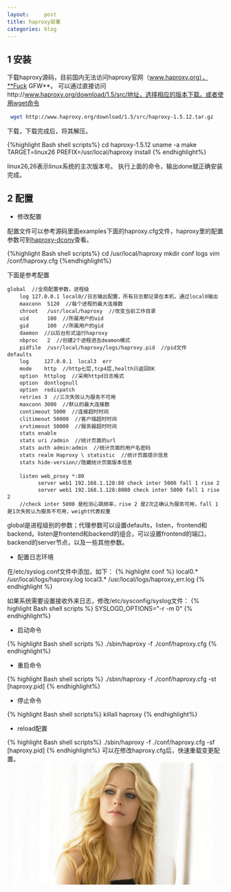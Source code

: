 ```yaml
---
layout:     post
title: haproxy部署
categories: blog
---
```


## 1 安装

下载haproxy源码，目前国内无法访问haproxy官网（www.haproxy.org），**Fuck GFW**。
 可以通过直接访问http://www.haproxy.org/download/1.5/src/地址，选择相应的版本下载。或者使用wget命令

```Bash
 wget http://www.haproxy.org/download/1.5/src/haproxy-1.5.12.tar.gz
```

下载，下载完成后，将其解压。

{%highlight Bash shell scripts%}
cd haproxy-1.5.12
uname -a
make TARGET=linux26 PREFIX=/usr/local/haproxy install
{% endhighlight%}
<!-- more -->
linux26,26表示linux系统的主次版本号。
执行上面的命令，输出done就正确安装完成。

## 2 配置

+ 修改配置

配置文件可以参考源码里面examples下面的haproxy.cfg文件，haproxy里的配置参数可到[haproxy-dconv](http://cbonte.github.io/haproxy-dconv/index.html)查看。

{%highlight Bash shell scripts%}
cd /usr/local/haproxy
mkdir conf logs
vim /conf/haproxy.cfg
{%endhighlight%}

下面是参考配置

```
global  //全局配置参数，进程级
    log 127.0.0.1 local0//日志输出配置，所有日志都记录在本机，通过local0输出
    maxconn  5120  //每个进程的最大连接数
    chroot   /usr/local/haproxy  //改变当前工作目录
    uid      100  //所属用户的uid
    gid      100  //所属用户的gid
    daemon  //以后台形式运行haproxy   
    nbproc   2  //创建2个进程进去deamon模式
    pidfile  /usr/local/haproxy/logs/haproxy.pid  //pid文件
defaults  
    log     127.0.0.1  local3  err
    mode    http  //http七层,tcp4层,health只返回OK
    option  httplog  //采用httpd日志格式
    option  dontlognull  
    option  redispatch  
    retries 3  //三次失败认为服务不可用
    maxconn 3000  //默认的最大连接数
    contimeout 5000  //连接超时时间
    clitimeout 50000  //客户端超时时间
    srvtimeout 50000  //服务器超时时间
    stats enable  
    stats uri /admin  //统计页面的url
    stats auth admin:admin  //统计页面的用户名密码
    stats realm Haproxy \ statistic  //统计页面提示信息
    stats hide-version//隐藏统计页面版本信息

    listen web_proxy *:80
          server web1 192.168.1.128:80 check inter 5000 fall 1 rise 2  
          server web1 192.168.1.128:8080 check inter 5000 fall 1 rise 2
    //check inter 5000 是检测心跳频率，rise 2 是2次正确认为服务可用，fall 1 是1次失败认为服务不可用，weight代表权重
```

global是进程级别的参数；代理参数可以设置defaults，listen，frontend和backend。listen是frontend和backend的组合，可以设置frontend的端口，backend的server节点，以及一些其他参数。

+ 配置日志环境

在/etc/syslog.conf文件中添加，如下：
{% highlight conf %}
local0.*        /usr/local/logs/haproxy.log
local3.*        /usr/local/logs/haproxy_err.log
{% endhighlight %}

如果系统需要设置接收外来日志，修改/etc/sysconfig/syslog文件：
{% highlight Bash shell scripts %}
SYSLOGD_OPTIONS="-r -m 0"
{% endhighlight%}

+ 启动命令

{% highlight Bash shell scripts %}
./sbin/haproxy -f ./conf/haproxy.cfg
{% endhighlight%}

+ 重启命令

{% highlight Bash shell scripts %}
./sbin/haproxy -f ./conf/haproxy.cfg -st [haproxy.pid]
{% endhighlight%}

+ 停止命令

{% highlight Bash shell scripts%}
killall haproxy
{% endhighlight%}

+ reload配置

{% highlight Bash shell scripts%}
./sbin/haproxy -f ./conf/haproxy.cfg -sf [haproxy.pid]
{% endhighlight%}
可以在修改haproxy.cfg后，快速重载变更配置。
![haproxy](/images/haproxy/haproxy.jpg)
